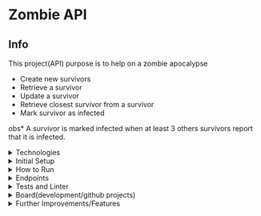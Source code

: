 # Zombie API


## Info
This project(API) purpose is to help on a zombie apocalypse

 - Create new survivors
 - Retrieve a survivor
 - Update a survivor
 - Retrieve closest survivor from a survivor 
 - Mark survivor as infected

 obs* A survivor is marked infected when at least 3 others survivors report that it is infected.

<details>
  <summary>
     Technologies
  </summary>

  - Ruby 3
  - Rails 7
  - PostgreSQL
  - Rubocop(Linter)
  - RSpec(Tests)
  - SimpleCov(Test Coverage)

</details>

<details>
  <summary>
     Initial Setup
  </summary>

Clone project(https or ssh)
```
git clone https://github.com/xitarps/zombie_api
```
or
```
git clone git@github.com:xitarps/zombie_api.git
```

Enter folder
```
cd zombie_api
```
Run Setup
```
bin/setup
```

</details>

<details>
  <summary>
     How to Run
  </summary>

Run command
```
rails server
```
</details>

<details>
  <summary>
     Endpoints
  </summary>



Create new survivors
```
POST http://127.0.0.1:3000/api/v1/survivors

BODY:
{
  "survivor":
  {
    "name": "new_survivor",
    "gender": ""
  }
}
```

Retrieve a survivor
```
GET http://127.0.0.1:3000/api/v1/survivors/:id
```

Update a survivor
```
PUT http://127.0.0.1:3000/api/v1/survivors/:id

BODY:
{
  "survivor": {
    "id": "bee438b6-53ba-4f96-9e92-68f3b16fa4f7",
    "token": "376167",
    "name": "new_survivor_name",
    "gender": "female",
    "latitude": 50.7,
    "longitude": -30.55
  }
}
```

Retrieve closest survivor from a survivor
```
GET http://127.0.0.1:3000/api/v1/survivors/:id/retrive_closest_survivor
```

Mark survivor as infected
```
POST http://127.0.0.1:3000/api/v1/infections/

BODY:
{
  "infection": {
    "informer": {
      "id": "bee438b6-53ba-4f96-9e92-68f3b16fa4f7",
      "token": "376167"
    },
    "survivor": {
      "id": "7880ae37-c6f4-40eb-a1eb-c104dbba8c24"
    }
  }
}
```

</details>


<details>
  <summary>
     Tests and Linter
  </summary>

how to run tests:
```
rspec
```

how to run linter check:
```
rubocop
```

*obs: After running tests/rspec,
SimpleCov will generate a folder 'coverage' with a coverage report(open inside your browser)
```
coverage/index.html
```

</details>

<details>
  <summary>
     Board(development/github projects)
  </summary>

https://github.com/users/xitarps/projects/2/views/1

</details>

</details>

<details>
  <summary>
     Further Improvements/Features
  </summary>

  - Use docker
  - Use a better algorithm to retrieve closest survivor
  - Add show Survivors list
  - Add Reset token
  - Host Project
  - Maybe use accepts_nested_attributes_for position inside Survivor
  - Review missing and/or incorrect translations

</details>
